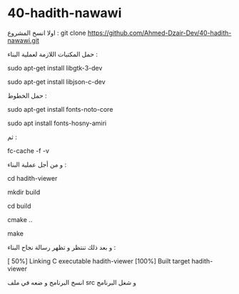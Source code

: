 # 40-hadith-nawawi

اولا انسخ المشروع : 
git clone https://github.com/Ahmed-Dzair-Dev/40-hadith-nawawi.git


حمل المكتبات اللازمة لعملية البناء :

sudo apt-get install libgtk-3-dev

sudo apt-get install libjson-c-dev

حمل الخطوط :

sudo apt-get install fonts-noto-core

sudo apt install fonts-hosny-amiri

ثم :

fc-cache -f -v

و من أجل عملية البناء :

cd hadith-viewer

mkdir build

cd build

cmake ..

make

و بعد ذلك تنتظر و تظهر رسالة نجاح البناء :

[ 50%] Linking C executable hadith-viewer
[100%] Built target hadith-viewer

انسخ البرنامج و ضعه في ملف src و شغل البرنامج
